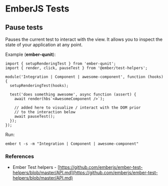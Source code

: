 # EmberJS Tests

## Pause tests

Pauses the current test to interact with the view. It allows you to inspect the state of your application at any point.

Example (**ember-qunit**):

```
import { setupRenderingTest } from 'ember-qunit';
import { render, click, pauseTest } from '@ember/test-helpers';

module('Integration | Component | awesome-component', function (hooks) {
  setupRenderingTest(hooks);

  test('does something awesome', async function (assert) {
    await render(hbs`<AwesomeComponent />`);

    // added here to visualize / interact with the DOM prior
    // to the interaction below
    await pauseTest();
  });
});
```

Run:

```
ember t -s -m "Integration | Component | awesome-component"
```

### References

- Ember Test helpers - [https://github.com/emberjs/ember-test-helpers/blob/master/API.md](https://github.com/emberjs/ember-test-helpers/blob/master/API.md)
